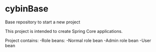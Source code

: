 # cybinBase
Base repository to start a new project

This project is intended to create Spring Core applications.

Project contains:
-Role beans:
    -Normal role bean
    -Admin role bean
-User bean